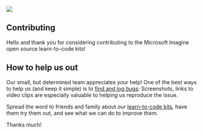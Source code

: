 ![](https://github.com/Microsoft/Imagine_block-knock/blob/master/Microsoft-Imagine.png)

## Contributing 

Hello and thank you for considering contributing to the Microsoft Imagine open source learn-to-code kits!

## How to help us out
Our small, but determined team appreciates your help! One of the best ways to help us (and keep it simple) is to [find and log bugs](https://github.com/Microsoft/Imagine_block-knock/issues): Screenshots, links to video clips are especially valuable to helping us reproduce the issue.

Spread the word to friends and family about our [learn-to-code kits](https://msdn.microsoft.com/imagine/imagine-create), have them try them out, and see what we can do to improve them.

Thanks much!




